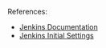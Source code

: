 

References:

- [Jenkins Documentation](https://www.jenkins.io/doc/book/)
- [Jenkins Initial Settings](https://www.jenkins.io/doc/book/installing/initial-settings/)
